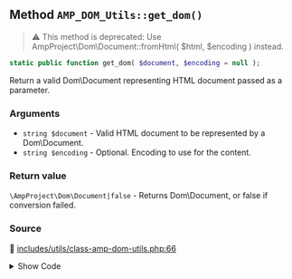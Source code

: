 ## Method `AMP_DOM_Utils::get_dom()`

> :warning: This method is deprecated: Use AmpProject\Dom\Document::fromHtml( $html, $encoding ) instead.

```php
static public function get_dom( $document, $encoding = null );
```

Return a valid Dom\Document representing HTML document passed as a parameter.

### Arguments

* `string $document` - Valid HTML document to be represented by a Dom\Document.
* `string $encoding` - Optional. Encoding to use for the content.

### Return value

`\AmpProject\Dom\Document|false` - Returns Dom\Document, or false if conversion failed.

### Source

:link: [includes/utils/class-amp-dom-utils.php:66](/includes/utils/class-amp-dom-utils.php#L66-L69)

<details>
<summary>Show Code</summary>

```php
public static function get_dom( $document, $encoding = null ) {
	_deprecated_function( __METHOD__, '1.5.0', 'AmpProject\Dom\Document::fromHtml()' );
	return Document::fromHtml( $document, $encoding );
}
```

</details>
